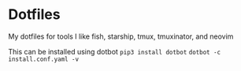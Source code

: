 # Dotfiles

My dotfiles for tools I like
fish, starship, tmux, tmuxinator, and neovim

This can be installed using dotbot
` pip3 install dotbot `
` dotbot -c install.conf.yaml -v `

